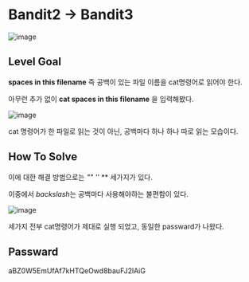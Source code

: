 # Bandit2 -> Bandit3

![image](https://github.com/YbSain/KaliLinux/assets/108385276/e92476bd-a664-4cc5-aadd-431bf18b4756)

## Level Goal
**spaces in this filename** 즉 공백이 있는 파일 이름을 cat명령어로 읽어야 한다.

아무런 추가 없이 __cat spaces in this filename__ 을 입력해봤다.

![image](https://github.com/YbSain/KaliLinux/assets/108385276/43d4e60e-d4bb-4a18-b212-9e5f194a8a6c)

cat 명령어가 한 파일로 읽는 것이 아닌, 공백마다 하나 하나 따로 읽는 모습이다.

## How To Solve

이에 대한 해결 방법으로는 *""* *''* *\* 세가지가 있다.

이중에서 *backslash*는 공백마다 사용해야하는 불편함이 있다.

![image](https://github.com/YbSain/KaliLinux/assets/108385276/25af3022-8ae4-428c-86ca-07f2af1b62c9)

세가지 전부 cat명령어가 제대로 실행 되었고, 동일한 passward가 나왔다.

## Passward
aBZ0W5EmUfAf7kHTQeOwd8bauFJ2lAiG
